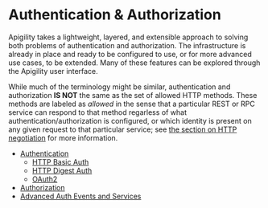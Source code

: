 Authentication & Authorization
==============================

Apigility takes a lightweight, layered, and extensible approach to solving both problems of 
authentication and authorization.  The infrastructure is already in place and ready to be 
configured to use, or for more advanced use cases, to be extended.  Many of these features can be 
explored through the Apigility user interface.

While much of the terminology might be similar, authentication and authorization **IS NOT** the same 
as the set of allowed HTTP methods.  These methods are labeled as _allowed_ in the sense that a particular 
REST or RPC service can respond to that method regarless of what authentication/authorization is 
configured, or which identity is present on any given request to that particular service; see [the section on HTTP negotiation](/api-primer/http-negotiation.md) for more information.

- [Authentication](authentication.md)
    - [HTTP Basic Auth](authentication-http-basic.md)
    - [HTTP Digest Auth](authentication-http-digest.md)
    - [OAuth2](authentication-oauth2.md)
- [Authorization](authorization.md)
- [Advanced Auth Events and Services](advanced.md)
